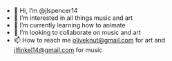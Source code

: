 - 👋 Hi, I’m @jlspencer14
- 👀 I’m interested in all things music and art
- 🌱 I’m currently learning how to animate
- 💞️ I’m looking to collaborate on music and art
- 📫 How to reach me oliveknut@gmail.com for art and jlfinkel14@gmail.com for music

<!---
jlspencer14/jlspencer14 is a ✨ special ✨ repository because its `README.md` (this file) appears on your GitHub profile.
You can click the Preview link to take a look at your changes.
--->
